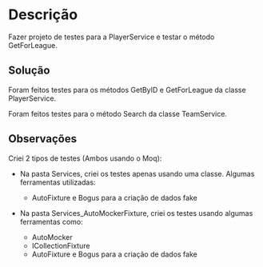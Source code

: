 # Descrição

Fazer projeto de testes para a PlayerService e testar o método GetForLeague.

## Solução

Foram feitos testes para os métodos GetByID e GetForLeague da classe PlayerService.

Foram feitos testes para o método Search da classe TeamService.

## Observações

Criei 2 tipos de testes (Ambos usando o Moq):
- Na pasta Services, criei os testes apenas usando uma classe. Algumas ferramentas utilizadas:
  - AutoFixture e Bogus para a criação de dados fake
  
- Na pasta Services_AutoMockerFixture, criei os testes usando algumas ferramentas como: 
  - AutoMocker 
  - ICollectionFixture
  - AutoFixture e Bogus para a criação de dados fake
